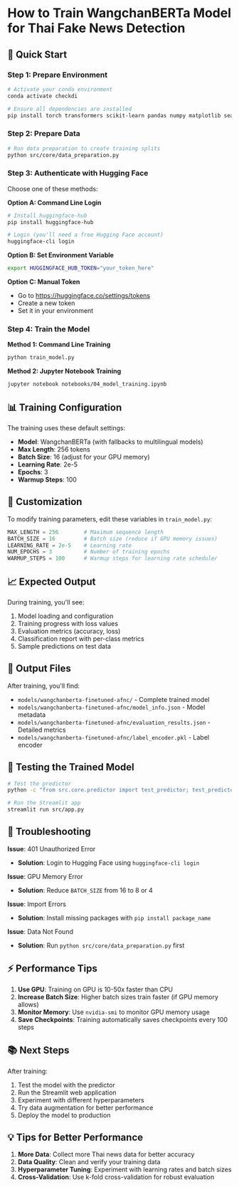 # How to Train WangchanBERTa Model for Thai Fake News Detection

## 🚀 Quick Start

### Step 1: Prepare Environment
```bash
# Activate your conda environment
conda activate checkdi

# Ensure all dependencies are installed
pip install torch transformers scikit-learn pandas numpy matplotlib seaborn wordcloud tqdm joblib
```

### Step 2: Prepare Data
```bash
# Run data preparation to create training splits
python src/core/data_preparation.py
```

### Step 3: Authenticate with Hugging Face
Choose one of these methods:

**Option A: Command Line Login**
```bash
# Install huggingface-hub
pip install huggingface-hub

# Login (you'll need a free Hugging Face account)
huggingface-cli login
```

**Option B: Set Environment Variable**
```bash
export HUGGINGFACE_HUB_TOKEN="your_token_here"
```

**Option C: Manual Token**
- Go to https://huggingface.co/settings/tokens
- Create a new token
- Set it in your environment

### Step 4: Train the Model

**Method 1: Command Line Training**
```bash
python train_model.py
```

**Method 2: Jupyter Notebook Training**
```bash
jupyter notebook notebooks/04_model_training.ipynb
```

## 📊 Training Configuration

The training uses these default settings:
- **Model**: WangchanBERTa (with fallbacks to multilingual models)
- **Max Length**: 256 tokens
- **Batch Size**: 16 (adjust for your GPU memory)
- **Learning Rate**: 2e-5
- **Epochs**: 3
- **Warmup Steps**: 100

## 🔧 Customization

To modify training parameters, edit these variables in `train_model.py`:

```python
MAX_LENGTH = 256        # Maximum sequence length
BATCH_SIZE = 16         # Batch size (reduce if GPU memory issues)
LEARNING_RATE = 2e-5    # Learning rate
NUM_EPOCHS = 3          # Number of training epochs
WARMUP_STEPS = 100      # Warmup steps for learning rate scheduler
```

## 📈 Expected Output

During training, you'll see:
1. Model loading and configuration
2. Training progress with loss values
3. Evaluation metrics (accuracy, loss)
4. Classification report with per-class metrics
5. Sample predictions on test data

## 📁 Output Files

After training, you'll find:
- `models/wangchanberta-finetuned-afnc/` - Complete trained model
- `models/wangchanberta-finetuned-afnc/model_info.json` - Model metadata
- `models/wangchanberta-finetuned-afnc/evaluation_results.json` - Detailed metrics
- `models/wangchanberta-finetuned-afnc/label_encoder.pkl` - Label encoder

## 🧪 Testing the Trained Model

```bash
# Test the predictor
python -c "from src.core.predictor import test_predictor; test_predictor()"

# Run the Streamlit app
streamlit run src/app.py
```

## 🚨 Troubleshooting

**Issue**: 401 Unauthorized Error
- **Solution**: Login to Hugging Face using `huggingface-cli login`

**Issue**: GPU Memory Error
- **Solution**: Reduce `BATCH_SIZE` from 16 to 8 or 4

**Issue**: Import Errors
- **Solution**: Install missing packages with `pip install package_name`

**Issue**: Data Not Found
- **Solution**: Run `python src/core/data_preparation.py` first

## ⚡ Performance Tips

1. **Use GPU**: Training on GPU is 10-50x faster than CPU
2. **Increase Batch Size**: Higher batch sizes train faster (if GPU memory allows)
3. **Monitor Memory**: Use `nvidia-smi` to monitor GPU memory usage
4. **Save Checkpoints**: Training automatically saves checkpoints every 100 steps

## 📚 Next Steps

After training:
1. Test the model with the predictor
2. Run the Streamlit web application
3. Experiment with different hyperparameters
4. Try data augmentation for better performance
5. Deploy the model to production

## 💡 Tips for Better Performance

1. **More Data**: Collect more Thai news data for better accuracy
2. **Data Quality**: Clean and verify your training data
3. **Hyperparameter Tuning**: Experiment with learning rates and batch sizes
4. **Cross-Validation**: Use k-fold cross-validation for robust evaluation